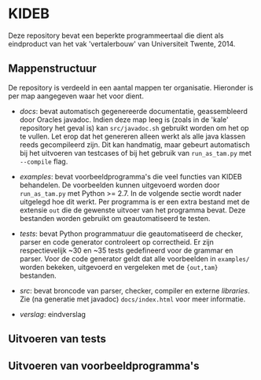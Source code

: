 KIDEB
==============
Deze repository bevat een beperkte programmeertaal die dient als eindproduct van
het vak 'vertalerbouw' van Universiteit Twente, 2014.

## Mappenstructuur
De repository is verdeeld in een aantal mappen ter organisatie. Hieronder is per
map aangegeven waar het voor dient.

* _docs_: bevat automatisch gegenereerde documentatie, geassembleerd door Oracles
          javadoc. Indien deze map leeg is (zoals in de 'kale' repository het geval
          is) kan `src/javadoc.sh` gebruikt worden om het op te vullen. Let erop dat
          het genereren alleen werkt als alle java klassen reeds gecompileerd zijn.
          Dit kan handmatig, maar gebeurt automatisch bij het uitvoeren van testcases
          of bij het gebruik van `run_as_tam.py` met `--compile` flag.

* _examples_: bevat voorbeeldprogramma's die veel functies van KIDEB behandelen. De
              voorbeelden kunnen uitgevoerd worden door `run_as_tam.py` met Python
              >= 2.7. In de volgende sectie wordt nader uitgelegd hoe dit werkt. Per
              programma is er een extra bestand met de extensie `out` die de gewenste
              uitvoer van het programma bevat. Deze bestanden worden gebruikt om
              geautomatiseerd te testen.

* _tests_: bevat Python programmatuur die geautomatiseerd de checker, parser en code
           generator controleert op correctheid. Er zijn respectievelijk ~30 en ~35
           tests gedefineerd voor de grammar en parser. Voor de code generator geldt 
           dat alle voorbeelden in `examples/` worden bekeken, uitgevoerd en vergeleken
           met de `{out,tam}` bestanden.

* _src_: bevat broncode van parser, checker, compiler en externe _libraries_. Zie (na
         generatie met javadoc) `docs/index.html` voor meer informatie.

* _verslag_: eindverslag

## Uitvoeren van tests

## Uitvoeren van voorbeeldprogramma's
